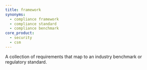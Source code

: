 ```yaml
---
title: framework
synonyms:
  - compliance framework
  - compliance standard
  - compliance benchmark
core_product:
  - security
  - csm
---
```


A collection of requirements that map to an industry benchmark or regulatory standard.